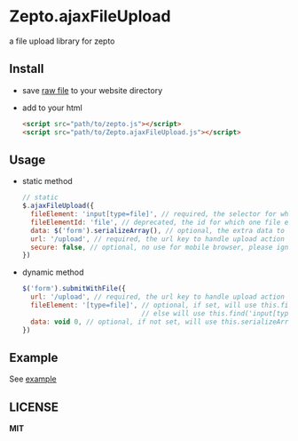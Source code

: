 # Zepto.ajaxFileUpload

a file upload library for zepto

## Install

- save [raw file](https://raw.githubusercontent.com/acrazing/Zepto.ajaxFileUpload/master/Zepto.ajaxFileUpload.js) to your website directory
- add to your html

  ```html
  <script src="path/to/zepto.js"></script>
  <script src="path/to/Zepto.ajaxFileUpload.js"></script>
  ```

## Usage

- static method

  ```js
  // static
  $.ajaxFileUpload({
    fileElement: 'input[type=file]', // required, the selector for which one or more file element will be upload
    fileElementId: 'file', // deprecated, the id for which one file element will be upload
    data: $('form').serializeArray(), // optional, the extra data to upload, if none, do not pass this field
    url: '/upload', // required, the url key to handle upload action
    secure: false, // optional, no use for mobile browser, please ignore
  })
  ```
- dynamic method

  ```js
  $('form').submitWithFile({
    url: '/upload', // required, the url key to handle upload action
    fileElement: '[type=file]', // optional, if set, will use this.find(fileElement) to get file elements, 
                                // else will use this.find('input[type=file]') to get file elements
    data: void 0, // optional, if not set, will use this.serializeArray() to get extra data to submit
  })
  ```

## Example

See [example](./examle/index.html)

## LICENSE

**MIT**
